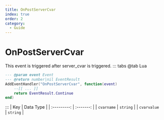 ```yaml
---
title: OnPostServerCvar
index: true
order: 2
category:
  - Guide
---
```


# OnPostServerCvar
This event is triggered after server_cvar is triggered.
::: tabs
@tab Lua
```lua
--- @param event Event
--- @return number|nil EventResult
AddEventHandler("OnPostServerCvar", function(event)
    --[[ ... ]]
    return EventResult.Continue
end)
```

:::
|     Key     | Data Type |
| :---------: | :-------: |
|  `cvarname` |  `string` |
| `cvarvalue` |  `string` |